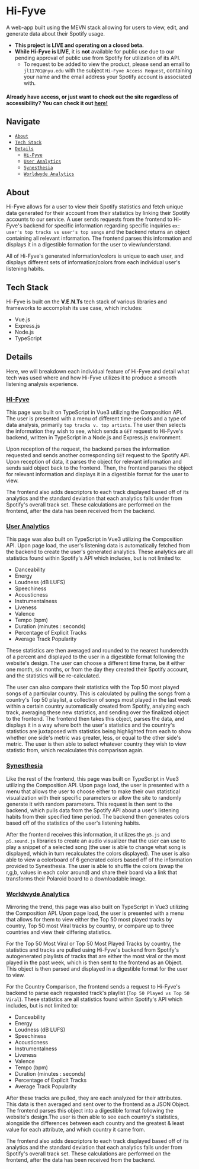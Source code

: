 # Hi-Fyve

A web-app built using the MEVN stack allowing for users to view, edit, and generate data about their Spotify usage. 
- <strong>This project is LIVE and operating on a closed beta.
- While Hi-Fyve is LIVE</strong>, it is <strong>not</strong> available for public use due to our pending approval of public use from Spotify for utilization of its API. 
  - To request to be added to view the product, please send an email to `jl11701@nyu.edu` with the subject `Hi-Fyve Access Request`, containing your name and the email address your Spotify account is associated with.

#### Already have access, or just want to check out the site regardless of accessibility? You can check it out <a href="https://Hi-Fyve.herokuapp.com/">here!</a>

## Navigate
- [`About`](#about)
- [`Tech Stack`](#tech-stack)
- [`Details`](#details)
  - [`Hi-Fyve`](#hi-fyve)
  - [`User Analytics`](#user-analytics)
  - [`Synesthesia`](#synesthesia)
  - [`Worldwyde Analytics`](#worldwyde-analytics)

## **About**

Hi-Fyve allows for a user to view their Spotify statistics and fetch unique data generated for their account from their statistics by linking their Spotify accounts to our service. A user sends requests from the frontend to Hi-Fyve's backend for specific information regarding specific inquiries `ex: user's top tracks vs user's top songs` and the backend returns an object containing all relevant information. The frontend parses this information and displays it in a digestible formation for the user to view/understand.

All of Hi-Fyve's generated information/colors is unique to each user, and displays different sets of information/colors from each individual user's listening habits.

## **Tech Stack**

Hi-Fyve is built on the <strong>V.E.N.Ts</strong> tech stack of various libraries and frameworks to accomplish its use case, which includes:
- Vue.js
- Express.js
- Node.js
- TypeScript

## Details

Here, we will breakdown each individual feature of Hi-Fyve and detail what tech was used where and how Hi-Fyve utilizes it to produce a smooth listening analysis experience.

### <ins>**Hi-Fyve**</ins>
This page was built on TypeScript in Vue3 utilizing the Composition API. The user is presented with a menu of different time-periods and a type of data analysis, primarily `top tracks v. top artists`. The user then selects the information they wish to see, which sends a `GET` request to Hi-Fyve's backend, written in TypeScript in a Node.js and Express.js environment. 

Upon reception of the request, the backend parses the information requested and sends another corresponding `GET` request to the Spotify API. Upon reception of data, it parses the object for relevant information and sends said object back to the frontend. Then, the frontend parses the object for relevant information and displays it in a digestible format for the user to view.

The frontend also adds descriptors to each track displayed based off of its analytics and the standard deviation that each analytics falls under from Spotify's overall track set. These calculations are performed on the frontend, after the data has been received from the backend.

### <ins>**User Analytics**</ins>
This page was also built on TypeScript in Vue3 utilizing the Composition API. Upon page load, the user's listening data is automatically fetched from the backend to create the user's generated analytics. These analytics are all statistics found within Spotify's API which includes, but is not limited to:
- Danceability
- Energy
- Loudness (dB LUFS)
- Speechiness
- Acousticness
- Instrumentalness
- Liveness
- Valence
- Tempo (bpm)
- Duration (minutes : seconds)
- Percentage of Explicit Tracks
- Average Track Popularity

These statistics are then averaged and rounded to the nearest hunderedth of a percent and displayed to the user in a digestible format following the website's design. The user can choose a different time frame, be it either one month, six months, or from the day they created their Spotify account, and the statistics will be re-calculated. 

The user can also compare their statistics with the Top 50 most played songs of a particular country. This is calculated by pulling the songs from a country's Top 50 playlist, a collection of songs most played in the last week within a certain country automatically created from Spotify, analyzing each track, averaging these new statistics, and sending over the finalized object to the frontend. The frontend then takes this object, parses the data, and displays it in a way where both the user's statistics and the country's statistics are juxtaposed with statistics being highlighted from each to show whether one side's metric was greater, less, or equal to the other side's metric. The user is then able to select whatever country they wish to view statistic from, which recalculates this comparison again.

### <ins>**Synesthesia**</ins>
Like the rest of the frontend, this page was built on TypeScript in Vue3 utilizing the Composition API. Upon page load, the user is presented with a menu that allows the user to choose either to make their own statistical visualization with their specific parameters or allow the site to randomly generate it with random parameters. This request is then sent to the backend, which pulls data from the Spotify API about a user's listening habits from their specified time period. The backend then generates colors based off of the statistics of the user's listening habits. 

After the frontend receives this information, it utilizes the `p5.js` and `p5.sound.js` libraries to create an audio visualizer that the user can use to play a snippet of a selected song (the user is able to change what song is displayed, which in turn recalculates the colors displayed). The user is also able to view a colorboard of 6 generated colors based off of the information provided to Synesthesia. The user is able to shuffle the colors (swap the r,g,b, values in each color around) and share their board via a link that transforms their Polaroid board to a downloadable image.

### <ins>**Worldwyde Analytics**</ins>
Mirroring the trend, this page was also built on TypeScript in Vue3 utilizing the Composition API. Upon page load, the user is presented with a menu that allows for them to view either the Top 50 most played tracks by country, Top 50 most Viral tracks by country, or compare up to three countries and view their differing statistics. 

For the Top 50 Most Viral or Top 50 Most Played Tracks by country, the statistics and tracks are pulled using Hi-Fyve's backend from Spotify's autogenerated playlists of tracks that are either the most viral or the most played in the past week, which is then sent to the frontend as an Object. This object is then parsed and displayed in a digestible format for the user to view.

For the Country Comparison, the frontend sends a request to Hi-Fyve's backend to parse each requested track's playlist (`Top 50 Played vs Top 50 Viral`). These statistics are all statistics found within Spotify's API which includes, but is not limited to:
- Danceability
- Energy
- Loudness (dB LUFS)
- Speechiness
- Acousticness
- Instrumentalness
- Liveness
- Valence
- Tempo (bpm)
- Duration (minutes : seconds)
- Percentage of Explicit Tracks
- Average Track Popularity

After these tracks are pulled, they are each analyzed for their attributes. This data is then averaged and sent over to the frontend as a JSON Object. The frontend parses this object into a digestible format following the website's design.The user is then able to see each country's statistics, alongside the differences between each country and the greatest & least value for each attribute, and which country it came from.

The frontend also adds descriptors to each track displayed based off of its analytics and the standard deviation that each analytics falls under from Spotify's overall track set. These calculations are performed on the frontend, after the data has been received from the backend.

